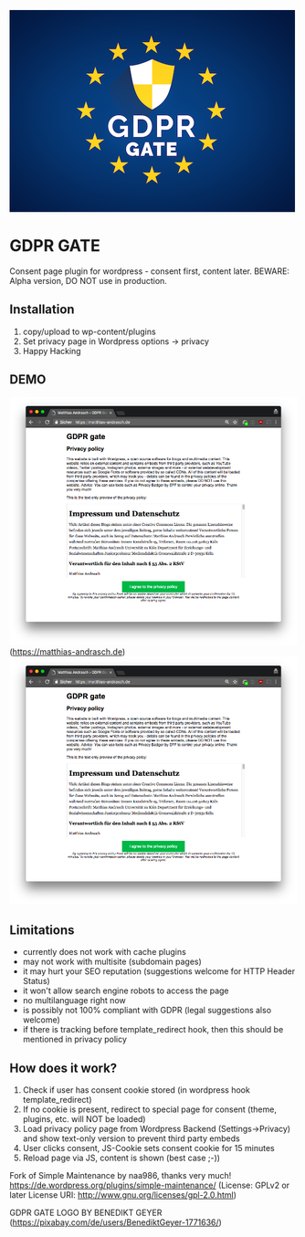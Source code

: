 ![alt text](gdpr-gate_cc0_benedikt_geyer_thumbnail.png)
# GDPR GATE
Consent page plugin for wordpress - consent first, content later.
BEWARE: Alpha version, DO NOT use in production.

## Installation
1. copy/upload to wp-content/plugins
2. Set privacy page in Wordpress options -> privacy
3. Happy Hacking

## DEMO
![alt text](gdpr_gate_screenshot.png)
(https://matthias-andrasch.de)
![alt text](gdpr_gate_screenshot.png)

## Limitations
- currently does not work with cache plugins
- may not work with multisite (subdomain pages)
- it may hurt your SEO reputation (suggestions welcome for HTTP Header Status)
- it won't allow search engine robots to access the page
- no multilanguage right now
- is possibly not 100% compliant with GDPR (legal suggestions also welcome)
- if there is tracking before template_redirect hook, then this should be mentioned in privacy policy

## How does it work?
1. Check if user has consent cookie stored (in wordpress hook template_redirect)
2. If no cookie is present, redirect to special page for consent (theme, plugins, etc. will NOT be loaded)
3. Load privacy policy page from Wordpress Backend (Settings->Privacy) and show text-only version to prevent third party embeds
4. User clicks consent, JS-Cookie sets consent cookie for 15 minutes
5. Reload page via JS, content is shown (best case ;-))

Fork of Simple Maintenance by naa986, thanks very much!
https://de.wordpress.org/plugins/simple-maintenance/
(License: GPLv2 or later
License URI: http://www.gnu.org/licenses/gpl-2.0.html)

GDPR GATE LOGO BY BENEDIKT GEYER (https://pixabay.com/de/users/BenediktGeyer-1771636/)
